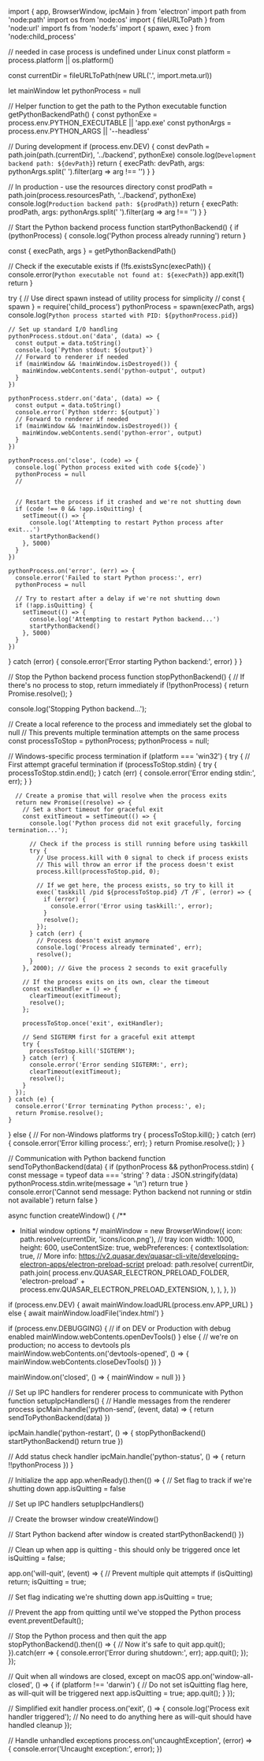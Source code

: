 import { app, BrowserWindow, ipcMain } from 'electron'
import path from 'node:path'
import os from 'node:os'
import { fileURLToPath } from 'node:url'
import fs from 'node:fs'
import { spawn, exec } from 'node:child_process'

// needed in case process is undefined under Linux
const platform = process.platform || os.platform()

const currentDir = fileURLToPath(new URL('.', import.meta.url))

let mainWindow
let pythonProcess = null

// Helper function to get the path to the Python executable
function getPythonBackendPath() {
  const pythonExe = process.env.PYTHON_EXECUTABLE || 'app.exe'
  const pythonArgs = process.env.PYTHON_ARGS || '--headless'

  // During development
  if (process.env.DEV) {
    const devPath = path.join(path.(currentDir), '../backend', pythonExe)
    console.log(`Development backend path: ${devPath}`)
    return {
      execPath: devPath,
      args: pythonArgs.split(' ').filter(arg => arg !== '')
    }
  }

  // In production - use the resources directory
  const prodPath = path.join(process.resourcesPath, '../backend', pythonExe)
  console.log(`Production backend path: ${prodPath}`)
  return {
    execPath: prodPath,
    args: pythonArgs.split(' ').filter(arg => arg !== '')
  }
}

// Start the Python backend process
function startPythonBackend() {
  if (pythonProcess) {
    console.log('Python process already running')
    return
  }

  const { execPath, args } = getPythonBackendPath()

  // Check if the executable exists
  if (!fs.existsSync(execPath)) {
    console.error(`Python executable not found at: ${execPath}`)
    app.exit(1)
    return
  }

  try {
    // Use direct spawn instead of utility process for simplicity
    // const { spawn } = require('child_process')
    pythonProcess = spawn(execPath, args)
    console.log(`Python process started with PID: ${pythonProcess.pid}`)

    // Set up standard I/O handling
    pythonProcess.stdout.on('data', (data) => {
      const output = data.toString()
      console.log(`Python stdout: ${output}`)
      // Forward to renderer if needed
      if (mainWindow && !mainWindow.isDestroyed()) {
        mainWindow.webContents.send('python-output', output)
      }
    })

    pythonProcess.stderr.on('data', (data) => {
      const output = data.toString()
      console.error(`Python stderr: ${output}`)
      // Forward to renderer if needed
      if (mainWindow && !mainWindow.isDestroyed()) {
        mainWindow.webContents.send('python-error', output)
      }
    })

    pythonProcess.on('close', (code) => {
      console.log(`Python process exited with code ${code}`)
      pythonProcess = null
      // 


      // Restart the process if it crashed and we're not shutting down
      if (code !== 0 && !app.isQuitting) {
        setTimeout(() => {
          console.log('Attempting to restart Python process after exit...')
          startPythonBackend()
        }, 5000)
      }
    })

    pythonProcess.on('error', (err) => {
      console.error('Failed to start Python process:', err)
      pythonProcess = null

      // Try to restart after a delay if we're not shutting down
      if (!app.isQuitting) {
        setTimeout(() => {
          console.log('Attempting to restart Python backend...')
          startPythonBackend()
        }, 5000)
      }
    })
  } catch (error) {
    console.error('Error starting Python backend:', error)
  }
}

// Stop the Python backend process
function stopPythonBackend() {
  // If there's no process to stop, return immediately
  if (!pythonProcess) {
    return Promise.resolve();
  }
  
  console.log('Stopping Python backend...');
  
  // Create a local reference to the process and immediately set the global to null
  // This prevents multiple termination attempts on the same process
  const processToStop = pythonProcess;
  pythonProcess = null;

  // Windows-specific process termination
  if (platform === 'win32') {
    try {
      // First attempt graceful termination
      if (processToStop.stdin) {
        try {
          processToStop.stdin.end();
        } catch (err) {
          console.error('Error ending stdin:', err);
        }
      }
      
      // Create a promise that will resolve when the process exits
      return new Promise((resolve) => {
        // Set a short timeout for graceful exit
        const exitTimeout = setTimeout(() => {
          console.log('Python process did not exit gracefully, forcing termination...');
          
          // Check if the process is still running before using taskkill
          try {
            // Use process.kill with 0 signal to check if process exists
            // This will throw an error if the process doesn't exist
            process.kill(processToStop.pid, 0);
            
            // If we get here, the process exists, so try to kill it
            exec(`taskkill /pid ${processToStop.pid} /T /F`, (error) => {
              if (error) {
                console.error('Error using taskkill:', error);
              }
              resolve();
            });
          } catch (err) {
            // Process doesn't exist anymore
            console.log('Process already terminated', err);
            resolve();
          }
        }, 2000); // Give the process 2 seconds to exit gracefully

        // If the process exits on its own, clear the timeout
        const exitHandler = () => {
          clearTimeout(exitTimeout);
          resolve();
        };
        
        processToStop.once('exit', exitHandler);
        
        // Send SIGTERM first for a graceful exit attempt
        try {
          processToStop.kill('SIGTERM');
        } catch (err) {
          console.error('Error sending SIGTERM:', err);
          clearTimeout(exitTimeout);
          resolve();
        }
      });
    } catch (e) {
      console.error('Error terminating Python process:', e);
      return Promise.resolve();
    }
  } else {
    // For non-Windows platforms
    try {
      processToStop.kill();
    } catch (err) {
      console.error('Error killing process:', err);
    }
    return Promise.resolve();
  }
}

// Communication with Python backend
function sendToPythonBackend(data) {
  if (pythonProcess && pythonProcess.stdin) {
    const message = typeof data === 'string' ? data : JSON.stringify(data)
    pythonProcess.stdin.write(message + '\n')
    return true
  }
  console.error('Cannot send message: Python backend not running or stdin not available')
  return false
}

async function createWindow() {
  /**
   * Initial window options
   */
  mainWindow = new BrowserWindow({
    icon: path.resolve(currentDir, 'icons/icon.png'), // tray icon
    width: 1000,
    height: 600,
    useContentSize: true,
    webPreferences: {
      contextIsolation: true,
      // More info: https://v2.quasar.dev/quasar-cli-vite/developing-electron-apps/electron-preload-script
      preload: path.resolve(
        currentDir,
        path.join(
          process.env.QUASAR_ELECTRON_PRELOAD_FOLDER,
          'electron-preload' + process.env.QUASAR_ELECTRON_PRELOAD_EXTENSION,
        ),
      ),
    },
  })

  if (process.env.DEV) {
    await mainWindow.loadURL(process.env.APP_URL)
  } else {
    await mainWindow.loadFile('index.html')
  }

  if (process.env.DEBUGGING) {
    // if on DEV or Production with debug enabled
    mainWindow.webContents.openDevTools()
  } else {
    // we're on production; no access to devtools pls
    mainWindow.webContents.on('devtools-opened', () => {
      mainWindow.webContents.closeDevTools()
    })
  }

  mainWindow.on('closed', () => {
    mainWindow = null
  })
}

// Set up IPC handlers for renderer process to communicate with Python
function setupIpcHandlers() {
  // Handle messages from the renderer process
  ipcMain.handle('python-send', (event, data) => {
    return sendToPythonBackend(data)
  })

  ipcMain.handle('python-restart', () => {
    stopPythonBackend()
    startPythonBackend()
    return true
  })

  // Add status check handler
  ipcMain.handle('python-status', () => {
    return !!pythonProcess
  })
}

// Initialize the app
app.whenReady().then(() => {
  // Set flag to track if we're shutting down
  app.isQuitting = false

  // Set up IPC handlers
  setupIpcHandlers()

  // Create the browser window
  createWindow()

  // Start Python backend after window is created
  startPythonBackend()
})

// Clean up when app is quitting - this should only be triggered once
let isQuitting = false;

app.on('will-quit', (event) => {
  // Prevent multiple quit attempts
  if (isQuitting) return;
  isQuitting = true;
  
  // Set flag indicating we're shutting down
  app.isQuitting = true;
  
  // Prevent the app from quitting until we've stopped the Python process
  event.preventDefault();
  
  // Stop the Python process and then quit the app
  stopPythonBackend().then(() => {
    // Now it's safe to quit
    app.quit();
  }).catch(err => {
    console.error('Error during shutdown:', err);
    app.quit();
  });
});

// Quit when all windows are closed, except on macOS
app.on('window-all-closed', () => {
  if (platform !== 'darwin') {
    // Do not set isQuitting flag here, as will-quit will be triggered next
    app.isQuitting = true;
    app.quit();
  }
});

// Simplified exit handler
process.on('exit', () => {
  console.log('Process exit handler triggered');
  // No need to do anything here as will-quit should have handled cleanup
});

// Handle unhandled exceptions
process.on('uncaughtException', (error) => {
  console.error('Uncaught exception:', error);
})